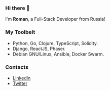 ### Hi there 👋

I'm **Roman**, a Full-Stack Developer from Russia!

### My Toolbelt

* Python, Go, Clojure, TypeScript, Solidity.
* Django, ReactJS, Phaser.
* Debian GNU/Linux, Ansible, Docker Swarm.

### Contacts

* [LinkedIn](https://www.linkedin.com/in/rremizov/)
* [Twitter](https://twitter.com/rremiz0v)
